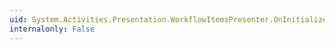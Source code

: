```yaml
---
uid: System.Activities.Presentation.WorkflowItemsPresenter.OnInitialized(System.EventArgs)
internalonly: False
---
```

